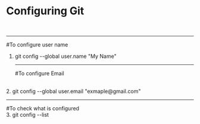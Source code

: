 # Configuring Git 
<br> <hr>
#To configure user name 
<br>
1. git config --global user.name "My Name"
<br> <hr>
#To configure Email
<br>
2. git config --global user.email "exmaple@gmail.com" 
<br> <hr>
#To check what is configured 
<br>
3. git config --list 
<br>